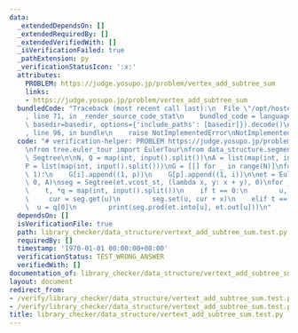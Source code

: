 ```yaml
---
data:
  _extendedDependsOn: []
  _extendedRequiredBy: []
  _extendedVerifiedWith: []
  _isVerificationFailed: true
  _pathExtension: py
  _verificationStatusIcon: ':x:'
  attributes:
    PROBLEM: https://judge.yosupo.jp/problem/vertex_add_subtree_sum
    links:
    - https://judge.yosupo.jp/problem/vertex_add_subtree_sum
  bundledCode: "Traceback (most recent call last):\n  File \"/opt/hostedtoolcache/PyPy/3.7.13/x64/site-packages/onlinejudge_verify/documentation/build.py\"\
    , line 71, in _render_source_code_stat\n    bundled_code = language.bundle(stat.path,\
    \ basedir=basedir, options={'include_paths': [basedir]}).decode()\n  File \"/opt/hostedtoolcache/PyPy/3.7.13/x64/site-packages/onlinejudge_verify/languages/python.py\"\
    , line 96, in bundle\n    raise NotImplementedError\nNotImplementedError\n"
  code: "# verification-helper: PROBLEM https://judge.yosupo.jp/problem/vertex_add_subtree_sum\n\
    \nfrom tree.euler_tour import EulerTour\nfrom data_structure.segment_tree import\
    \ Segtree\n\nN, Q = map(int, input().split())\nA = list(map(int, input().split()))\n\
    P = list(map(int, input().split()))\nG = [[] for _ in range(N)]\nfor i, p in enumerate(P,\
    \ 1):\n    G[i].append((1, p))\n    G[p].append((1, i))\n\net = EulerTour(N, G,\
    \ 0, A)\nseg = Segtree(et.vcost_st, (lambda x, y: x + y), 0)\nfor _ in range(Q):\n\
    \    t, *q = map(int, input().split())\n    if t == 0:\n        u, x = q\n   \
    \     cur = seg.get(u)\n        seg.set(u, cur + x)\n    elif t == 1:\n      \
    \  u = q[0]\n        print(seg.prod(et.into[u], et.out[u]))\n"
  dependsOn: []
  isVerificationFile: true
  path: library_checker/data_structure/vertext_add_subtree_sum.test.py
  requiredBy: []
  timestamp: '1970-01-01 00:00:00+00:00'
  verificationStatus: TEST_WRONG_ANSWER
  verifiedWith: []
documentation_of: library_checker/data_structure/vertext_add_subtree_sum.test.py
layout: document
redirect_from:
- /verify/library_checker/data_structure/vertext_add_subtree_sum.test.py
- /verify/library_checker/data_structure/vertext_add_subtree_sum.test.py.html
title: library_checker/data_structure/vertext_add_subtree_sum.test.py
---
```

